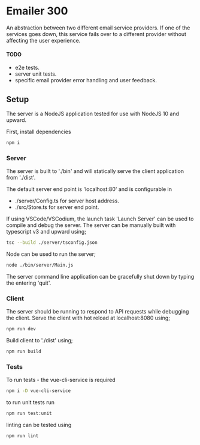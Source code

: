 # Emailer 300

An abstraction between two different email service providers. If one of the services goes down, this service fails over to a different provider without affecting the user experience.

#### TODO
- e2e tests.
- server unit tests.
- specific email provider error handling and user feedback.


## Setup

The server is a NodeJS application tested for use with NodeJS 10 and upward.

First, install dependencies
``` bash
npm i
```


### Server

The server is built to './bin' and will statically serve the client application from './dist'.

The default server end point is 'localhost:80' and is configurable in
- ./server/Config.ts for server host address.
- ./src/Store.ts for server end point.

If using VSCode/VSCodium, the launch task 'Launch Server'
can be used to compile and debug the server.
The server can be manually built with typescript v3 and upward using;
``` bash
tsc --build ./server/tsconfig.json
```
Node can be used to run the server;
``` bash
node ./bin/server/Main.js
```

The server command line application can be gracefully shut down by typing the entering 'quit'.

### Client

The server should be running to respond to API requests while debugging the client.
Serve the client with hot reload at localhost:8080 using;
``` bash
npm run dev
```

Build client to './dist' using;
``` bash
npm run build
```

### Tests

To run tests - the vue-cli-service is required
``` bash
npm i -D vue-cli-service
```

to run unit tests run
``` bash
npm run test:unit
```

linting can be tested using
``` bash
npm run lint
```
